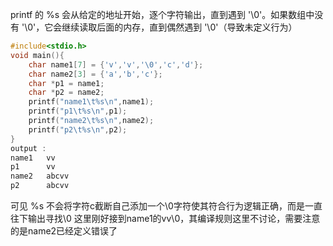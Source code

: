 printf 的 %s 会从给定的地址开始，​​逐个字符输出，直到遇到 '\0'​​。如果数组中没有 '\0'，它会继续读取后面的内存，直到偶然遇到 '\0'（导致未定义行为）
```C
#include<stdio.h>
void main(){
    char name1[7] = {'v','v','\0','c','d'};
    char name2[3] = {'a','b','c'};
    char *p1 = name1;
    char *p2 = name2;
    printf("name1\t%s\n",name1);
    printf("p1\t%s\n",p1);
    printf("name2\t%s\n",name2);
    printf("p2\t%s\n",p2);
}
output :
name1   vv
p1      vv
name2   abcvv
p2      abcvv
```
可见 %s 不会将字符c截断自己添加一个\0字符使其符合行为逻辑正确，而是一直往下输出寻找\0
这里刚好接到name1的vv\0，其编译规则这里不讨论，需要注意的是name2已经定义错误了